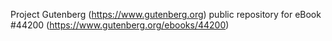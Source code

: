 Project Gutenberg (https://www.gutenberg.org) public repository for eBook #44200 (https://www.gutenberg.org/ebooks/44200)
